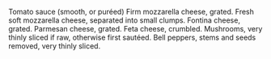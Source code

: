 Tomato sauce (smooth, or puréed)
Firm mozzarella cheese, grated.
Fresh soft mozzarella cheese, separated into small clumps.
Fontina cheese, grated.
Parmesan cheese, grated.
Feta cheese, crumbled.
Mushrooms, very thinly sliced if raw, otherwise first sautéed.
Bell peppers, stems and seeds removed, very thinly sliced.